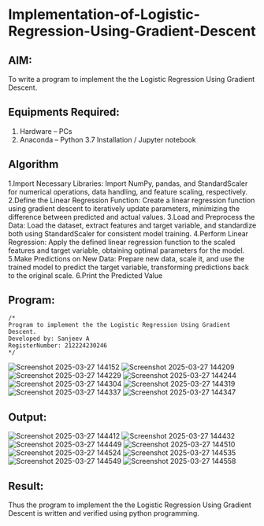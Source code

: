 # Implementation-of-Logistic-Regression-Using-Gradient-Descent

## AIM:
To write a program to implement the the Logistic Regression Using Gradient Descent.

## Equipments Required:
1. Hardware – PCs
2. Anaconda – Python 3.7 Installation / Jupyter notebook

## Algorithm
1.Import Necessary Libraries: Import NumPy, pandas, and StandardScaler for numerical operations,
data handling, and feature scaling, respectively.
2.Define the Linear Regression Function: Create a linear regression function using gradient descent
to iteratively update parameters, minimizing the difference between predicted and actual values.
3.Load and Preprocess the Data: Load the dataset, extract features and target variable, and
standardize both using StandardScaler for consistent model training.
4.Perform Linear Regression: Apply the defined linear regression function to the scaled features and
target variable, obtaining optimal parameters for the model.
5.Make Predictions on New Data: Prepare new data, scale it, and use the trained model to predict
the target variable, transforming predictions back to the original scale.
6.Print the Predicted Value

## Program:
```
/*
Program to implement the the Logistic Regression Using Gradient Descent.
Developed by: Sanjeev A
RegisterNumber: 212224230246 
*/
```
![Screenshot 2025-03-27 144152](https://github.com/user-attachments/assets/99f6ba65-a75e-46c3-9b02-a0d065891d1a)
![Screenshot 2025-03-27 144209](https://github.com/user-attachments/assets/f25301f8-f0df-44d9-9a8e-b339e3447d80)
![Screenshot 2025-03-27 144229](https://github.com/user-attachments/assets/2462584c-5029-4af1-b4a9-e834719b2584)
![Screenshot 2025-03-27 144244](https://github.com/user-attachments/assets/3298664f-6228-411f-9897-43c1ddd1cf72)
![Screenshot 2025-03-27 144304](https://github.com/user-attachments/assets/26e4b91a-d805-4b4d-a2ae-eb514ff39b74)
![Screenshot 2025-03-27 144319](https://github.com/user-attachments/assets/28e5405b-e9ac-4eee-a277-a618fbb7c82d)
![Screenshot 2025-03-27 144337](https://github.com/user-attachments/assets/7db42d6f-4692-43a2-8a9c-98a3c3a97587)
![Screenshot 2025-03-27 144347](https://github.com/user-attachments/assets/21e1344f-44cb-4904-88d8-d23119f018a9)



## Output:
![Screenshot 2025-03-27 144412](https://github.com/user-attachments/assets/c712bc4d-b4fd-408b-8bd7-d6e24926cf18)
![Screenshot 2025-03-27 144432](https://github.com/user-attachments/assets/202ecb9d-7bbe-4874-9176-5df7cacb7108)
![Screenshot 2025-03-27 144449](https://github.com/user-attachments/assets/94464d60-71b8-465d-b1da-39452152b98d)
![Screenshot 2025-03-27 144510](https://github.com/user-attachments/assets/f5720935-da12-400a-9669-ad722101dba9)
![Screenshot 2025-03-27 144524](https://github.com/user-attachments/assets/b6cb445a-fd54-429f-840c-ff4c7b9c3f9f)
![Screenshot 2025-03-27 144535](https://github.com/user-attachments/assets/b5db4f8a-27cf-49a0-895e-3bcf5f48629d)
![Screenshot 2025-03-27 144549](https://github.com/user-attachments/assets/10a2339a-8e48-4cc0-b7d0-d9effe2c48ad)
![Screenshot 2025-03-27 144558](https://github.com/user-attachments/assets/3f3e5695-664d-4b73-b34b-6ca6eb584199)


## Result:
Thus the program to implement the the Logistic Regression Using Gradient Descent is written and verified using python programming.

